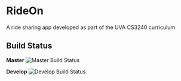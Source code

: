# RideOn
A ride sharing app developed as part of the UVA CS3240 curriculum

## Build Status
**Master**
![Master Build Status](https://travis-ci.com/uva-cs3240-f19/project-102-rideon.svg?token=6qzs2Kors1PzmyQsy5PA&branch=master)

**Develop**
![Develop Build Status](https://travis-ci.com/uva-cs3240-f19/project-102-rideon.svg?token=6qzs2Kors1PzmyQsy5PA&branch=develop)


